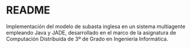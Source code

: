 # README #

Implementación del modelo de subasta inglesa en un sistema multiagente empleando Java y JADE, desarrollado en el marco de la asignatura de Computación Distribuida de 3º de Grado en Ingeniería Informática.